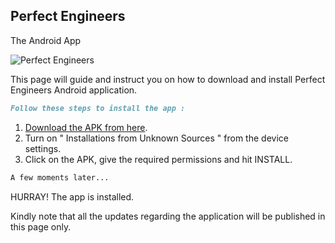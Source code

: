## Perfect Engineers
The Android App

![Perfect Engineers](https://github.com/Samhitajoshi15/perfect-engineers/blob/master/IMG_20191222_190157.jpg)

This page will guide and instruct you on how to download and install Perfect Engineers Android application.

```markdown
Follow these steps to install the app :
```

 1. [Download the APK from here](https://github.com/Samhitajoshi15/perfect-engineers/blob/master/Perfect%20Engineers%20App.apk?raw=true).
 2. Turn on " Installations from Unknown Sources " from the device settings.
 3. Click on the APK, give the required permissions and hit INSTALL.
 
```markdown
A few moments later...
```

  HURRAY! The app is installed.


Kindly note that all the updates regarding the application will be published in this page only.
 
